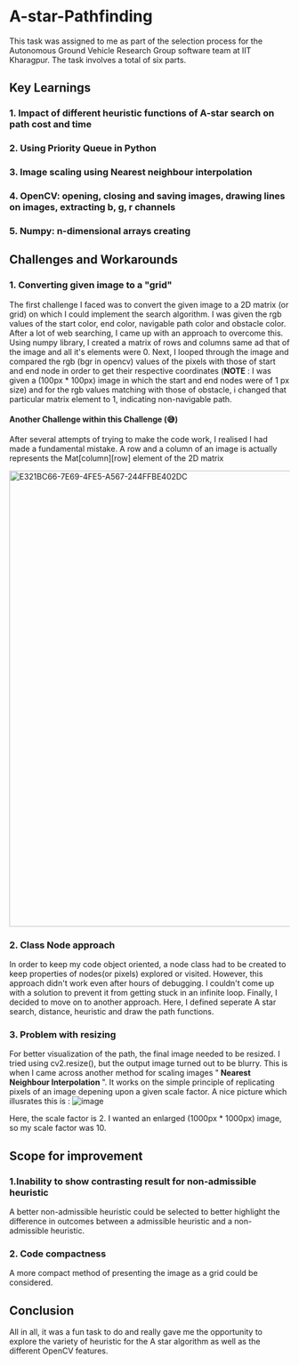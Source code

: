# A-star-Pathfinding
This task was assigned to me as part of the selection process for the Autonomous Ground Vehicle Research Group software team at IIT Kharagpur.
The task involves a total of six parts.

## Key Learnings
### 1. Impact of different heuristic functions of A-star search on path cost and time 
### 2. Using Priority Queue in Python
### 3. Image scaling using Nearest neighbour interpolation
### 4. OpenCV: opening, closing and saving images, drawing lines on images, extracting b, g, r channels
### 5. Numpy: n-dimensional arrays creating

## Challenges and Workarounds
### 1. Converting given image to a "grid"
The first challenge I faced was to convert the given image to a 2D matrix (or grid) on which I could implement the search algorithm.
I was given the rgb values of the start color, end color, navigable path color and obstacle color. After a lot of web searching, I came up with an approach to overcome this. 
Using numpy library, I created a matrix of rows and columns same ad that of the image and all it's elements were 0. Next, I looped through the image and compared the rgb 
(bgr in opencv) values of the pixels with those of start and end node in order to get their respective coordinates (<b>NOTE</b> : I was given a (100px * 100px) image in which 
the start and end nodes were of 1 px size) and for the rgb values matching with those of obstacle, i changed that particular matrix element to 1, indicating non-navigable path.
#### Another Challenge within this Challenge (😅)
After several attempts of trying to make the code work, I realised I had made a fundamental mistake. A row and a column of an image is actually represents the Mat[column][row]
element of the 2D matrix

<img width="820" alt="E321BC66-7E69-4FE5-A567-244FFBE402DC" src="https://user-images.githubusercontent.com/77488107/117321408-b76d5080-aeaa-11eb-9c16-0bc7800a3ac7.png">



### 2. Class Node approach 
In order to keep my code object oriented, a node class had to be created to keep properties of nodes(or pixels) explored or visited. 
However, this approach didn't work even after hours of debugging. I couldn't come up with a solution to prevent it from getting stuck in an infinite loop.
Finally, I decided to move on to another approach. Here, I defined seperate A star search, distance, heuristic and draw the path functions. 

### 3. Problem with resizing
For better visualization of the path, the final image needed to be resized. I tried using cv2.resize(), but the output image turned out to be blurry. 
This is when I came across another method for scaling images "<b> Nearest Neighbour Interpolation </b>". It works on the simple principle of replicating pixels of 
an image depening upon a given scale factor. A nice picture which illusrates this is :
![image](https://user-images.githubusercontent.com/77488107/117323345-6eb69700-aeac-11eb-95b8-b188023db484.png)
<p>Here, the scale factor is 2. I wanted an enlarged (1000px * 1000px) image, so my scale factor was 10.</p>

## Scope for improvement

### 1.Inability to show contrasting result for non-admissible heuristic
A better non-admissible heuristic could be selected to better highlight the difference in outcomes between a admissible heuristic and a non-admissible heuristic.
### 2. Code compactness
A more compact method of presenting the image as a grid could be considered.

## Conclusion
All in all, it was a fun task to do and really gave me the opportunity to explore the variety of heuristic for the A star algorithm as well as the different OpenCV features.
